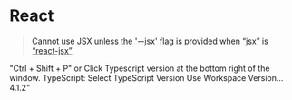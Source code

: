 # React

> [Cannot use JSX unless the '--jsx' flag is provided when “jsx” is “react-jsx”](https://stackoverflow.com/questions/64965203/cannot-use-jsx-unless-the-jsx-flag-is-provided-when-jsx-is-react-jsx)

"Ctrl + Shift + P" or Click Typescript version at the bottom right of the window. TypeScript: Select TypeScript Version Use Workspace Version... 4.1.2"
